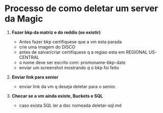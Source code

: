 # Processo de como deletar um server da Magic

1. **Fazer bkp da matriz e do reddis (se existir)**
    - Antes fazer bkp certifiquese que a vm esta parada
    - crie uma imagem do DISCO
    - antes de salvar/criar certifiquese q a regiao esta em REGIONAL US-CENTRAL
    - o nome deve ser escrito com: promoname-bkp-date
    - enviar um screenshot mostrando q o bkp foi feito

2. **Enviar link para senior**
    - enviar link da vm q deseja deletar para o senior.

3. **Checar se a vm ainda existe, Buckets e SQL**
    - caso exista SQL ler a doc nomeada deletar-sql.md

